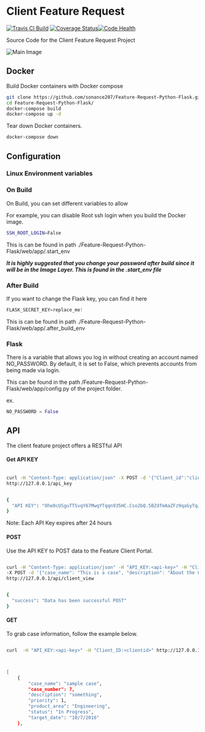 
Client Feature Request
==
[![Travis CI Build](https://travis-ci.org/sonance207/Feature-Request-Python-Flask.svg?branch=master)](https://travis-ci.org/sonance207/Feature-Request-Python-Flask) [![Coverage Status](https://coveralls.io/repos/github/sonance207/Feature-Request-Python-Flask/badge.svg?branch=dev)](https://coveralls.io/github/sonance207/Feature-Request-Python-Flask?branch=dev)[![Code Health](https://landscape.io/github/sonance207/Feature-Request-Python-Flask/master/landscape.svg?style=flat)](https://landscape.io/github/sonance207/Feature-Request-Python-Flask/master)

 
Source Code for the Client Feature Request Project

![Main Image](https://github.com/sonance207/Feature-Request-Python-Flask/raw/master/img/main_pic.png)

## Docker

Build Docker containers with Docker compose

```bash
git clone https://github.com/sonance207/Feature-Request-Python-Flask.git
cd Feature-Request-Python-Flask/
docker-compose build
docker-compose up -d
```

Tear down Docker containers.

```bash
docker-compose down
```

## Configuration

### Linux Environment variables
 
### On Build 
On Build, you can set different variables to allow 

For example, you can disable Root ssh login when you build the Docker image.

```bash
SSH_ROOT_LOGIN=False
```

This is can be found in path ./Feature-Request-Python-Flask/web/app/.start_env

***It is highly suggested that you change your password after build since it will be in the 
Image Layer. This is found in the .start_env file***

### After Build

If you want to change the Flask key, you can find it here

```python
FLASK_SECRET_KEY=replace_me!
```

This is can be found in path ./Feature-Request-Python-Flask/web/app/.after_build_env


### Flask
There is a variable that allows you log in without creating an account named NO_PASSWORD.
By default, it is set to False, which prevents accounts from being made via login.

This can be found in the path /Feature-Request-Python-Flask/web/app/config.py of the project folder.

ex.

```python
NO_PASSWORD = False
```

## API

The client feature project offers a RESTful API

#### Get API KEY

```bash

curl -H "Content-Type: application/json" -X POST -d '{"Client_id":"clientid", "Password":"password"}' \
http://127.0.0.1/api_key


{
  "API KEY": "Ohe0cUSguTTSvqY67MwqYTqqn935HC.Cso2bQ.5BZdfmAaZFz9qaGyTqJSAzXuMYA"
}
```
Note: Each API Key expires after 24 hours

#### POST

Use the API KEY to POST data to the Feature Client Portal.



```bash

curl -H "Content-Type: application/json" -H "API_KEY:<api-key>" -H "Client_ID:<clientid>" \
-X POST -d '{"case_name": "This is a case", "description": "About the Case", "priority": 1, "product_area": "sales", "target_date": "10/21/2017"}' \
http://127.0.0.1/api/client_view


{
  "success": "Data has been successful POST"
}
```

#### GET

To grab case information, follow the example below.

```bash

curl  -H "API_KEY:<api-key>" -H "Client_ID:<clientid>" http://127.0.0.1/api/client_view



[
    {
        "case_name": "sample case",
        "case_number": 7,
        "description": "something",
        "priority": 1,
        "product_area": "Engineering",
        "status": "In Progress",
        "target_date": "10/7/2016"
    },

```
